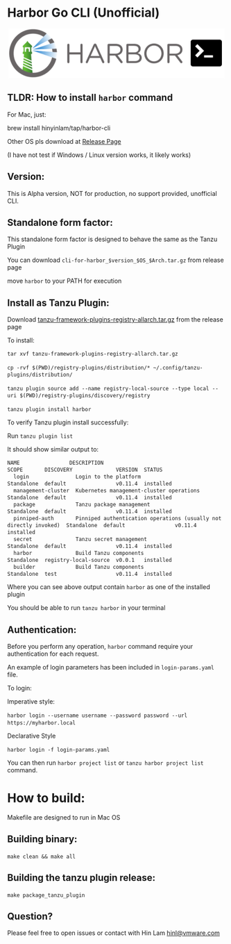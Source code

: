 # Harbor Go CLI (Unofficial)
<p align="center"><img src="doc/cli-logo.gif?raw=true"/></p>

TLDR: How to install `harbor` command
---
For Mac, just:

brew install hinyinlam/tap/harbor-cli

Other OS pls download at
[Release Page](https://github.com/hinyinlam/cli-for-harbor/releases)

(I have not test if Windows / Linux version works, it likely works)

Version:
---
This is Alpha version, NOT for production, no support provided, unofficial CLI.


Standalone form factor:
---
This standalone form factor is designed to behave the same as the Tanzu Plugin

You can download `cli-for-harbor_$version_$OS_$Arch.tar.gz` from release page

move `harbor` to your PATH for execution

Install as Tanzu Plugin:
---
Download [tanzu-framework-plugins-registry-allarch.tar.gz](https://github.com/hinyinlam/cli-for-harbor-go/releases/download/v0.0.1/tanzu-framework-plugins-registry-allarch.tar.gz) from the release page

To install: 
```
tar xvf tanzu-framework-plugins-registry-allarch.tar.gz

cp -rvf $(PWD)/registry-plugins/distribution/* ~/.config/tanzu-plugins/distribution/

tanzu plugin source add --name registry-local-source --type local --uri $(PWD)/registry-plugins/discovery/registry

tanzu plugin install harbor
```

To verify Tanzu plugin install successfully: 

Run `tanzu plugin list`

It should show similar output to:
```
NAME                DESCRIPTION                                                        SCOPE       DISCOVERY              VERSION  STATUS     
  login               Login to the platform                                              Standalone  default                v0.11.4  installed  
  management-cluster  Kubernetes management-cluster operations                           Standalone  default                v0.11.4  installed  
  package             Tanzu package management                                           Standalone  default                v0.11.4  installed  
  pinniped-auth       Pinniped authentication operations (usually not directly invoked)  Standalone  default                v0.11.4  installed  
  secret              Tanzu secret management                                            Standalone  default                v0.11.4  installed  
  harbor              Build Tanzu components                                             Standalone  registry-local-source  v0.0.1   installed  
  builder             Build Tanzu components                                             Standalone  test                   v0.11.4  installed 

```

Where you can see above output contain `harbor` as one of the installed plugin

You should be able to run `tanzu harbor` in your terminal


Authentication:
---
Before you perform any operation, `harbor` command require your authentication for each request.

An example of login parameters has been included in `login-params.yaml` file.

To login:

Imperative style:

`harbor login --username username --password password --url https://myharbor.local`

Declarative Style

`harbor login -f login-params.yaml`


You can then run `harbor project list` or `tanzu harbor project list` command.


How to build:
===
Makefile are designed to run in Mac OS

Building binary:
---
`make clean && make all`

Building the tanzu plugin release:
---
`make package_tanzu_plugin`


Question?
---
Please feel free to open issues or contact with Hin Lam <hinl@vmware.com>